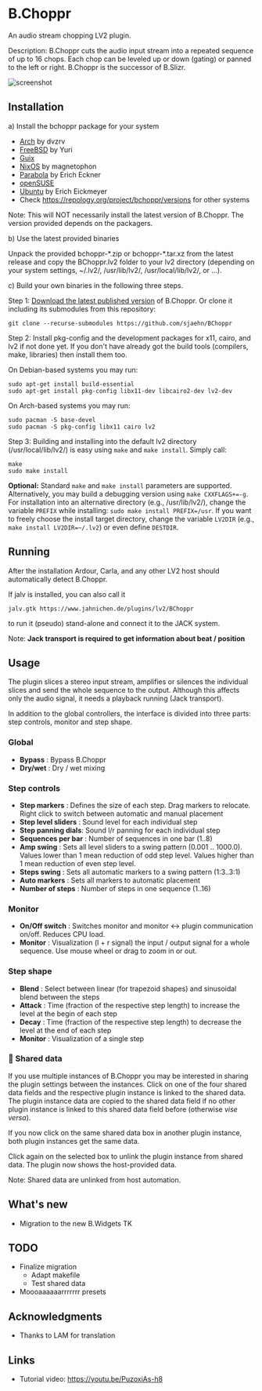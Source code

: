 # B.Choppr

An audio stream chopping LV2 plugin.

Description: B.Choppr cuts the audio input stream into a repeated sequence of up to 16 chops.
Each chop can be leveled up or down (gating) or panned to the left or right. B.Choppr is the 
successor of B.Slizr.

![screenshot](https://raw.githubusercontent.com/sjaehn/BChoppr/master/doc/screenshot.png "Screenshot from B.Choppr")


## Installation

a) Install the bchoppr package for your system
* [Arch](https://archlinux.org/packages/community/x86_64/bchoppr/) by dvzrv
* [FreeBSD](https://www.freshports.org/audio/bchoppr-lv2) by Yuri
* [Guix](https://guix.gnu.org/packages/bchoppr-1.8.0/)
* [NixOS](https://github.com/NixOS/nixpkgs/blob/release-20.09/pkgs/applications/audio/bchoppr/default.nix#L23) by magnetophon
* [Parabola](https://www.parabola.nu/packages/?q=bchoppr) by Erich Eckner
* [openSUSE](https://software.opensuse.org/package/BChoppr)
* [Ubuntu](https://launchpad.net/ubuntu/+source/bchoppr) by Erich Eickmeyer
* Check https://repology.org/project/bchoppr/versions for other systems

Note: This will NOT necessarily install the latest version of B.Choppr. The version provided depends on the packagers.

b) Use the latest provided binaries

Unpack the provided bchoppr-\*.zip or bchoppr-\*.tar.xz from the latest release and 
copy the BChoppr.lv2 folder to your lv2 directory (depending on your system settings,
~/.lv2/, /usr/lib/lv2/, /usr/local/lib/lv2/, or ...).

c) Build your own binaries in the following three steps.

Step 1: [Download the latest published version](https://github.com/sjaehn/BChoppr/releases) of B.Choppr. Or clone it 
including its submodules from this repository:
```
git clone --recurse-submodules https://github.com/sjaehn/BChoppr
```

Step 2: Install pkg-config and the development packages for x11, cairo, and lv2 if not done yet. If you
don't have already got the build tools (compilers, make, libraries) then install them too.

On Debian-based systems you may run:
```
sudo apt-get install build-essential
sudo apt-get install pkg-config libx11-dev libcairo2-dev lv2-dev
```

On Arch-based systems you may run:
```
sudo pacman -S base-devel
sudo pacman -S pkg-config libx11 cairo lv2
```

Step 3: Building and installing into the default lv2 directory (/usr/local/lib/lv2/) is easy using `make` and
`make install`. Simply call:
```
make
sudo make install
```

**Optional:** Standard `make` and `make install` parameters are supported. Alternatively, you may build a debugging version using
`make CXXFLAGS+=-g`. For installation into an alternative directory (e.g., /usr/lib/lv2/), change the
variable `PREFIX` while installing: `sudo make install PREFIX=/usr`. If you want to freely choose the
install target directory, change the variable `LV2DIR` (e.g., `make install LV2DIR=~/.lv2`) or even define
`DESTDIR`.


## Running

After the installation Ardour, Carla, and any other LV2 host should automatically detect B.Choppr.

If jalv is installed, you can also call it

```
jalv.gtk https://www.jahnichen.de/plugins/lv2/BChoppr
```

to run it (pseudo) stand-alone and connect it to the JACK system.

Note: **Jack transport is required to get information about beat / position**


## Usage

The plugin slices a stereo input stream, amplifies or silences the individual slices and send the whole
sequence to the output. Although this affects only the audio signal, it needs a playback running
(Jack transport).

In addition to the global controllers, the interface is divided into three parts: step controls,
monitor and step shape.


### Global

* **Bypass** : Bypass B.Choppr
* **Dry/wet** : Dry / wet mixing


### Step controls

* **Step markers** : Defines the size of each step. Drag markers to relocate. Right click to switch between automatic and manual placement
* **Step level sliders** : Sound level for each individual step
* **Step panning dials**: Sound l/r panning for each individual step
* **Sequences per bar** : Number of sequences in one bar (1..8)
* **Amp swing** : Sets all level sliders to a swing pattern (0.001 .. 1000.0). Values lower than 1 mean reduction of odd step level. Values higher than 1 mean reduction of even step level.
* **Steps swing** : Sets all automatic markers to a swing pattern (1:3..3:1)
* **Auto markers** : Sets all markers to automatic placement
* **Number of steps** : Number of steps in one sequence (1..16)

### Monitor
* **On/Off switch** : Switches monitor and monitor <-> plugin communication on/off. Reduces CPU load.
* **Monitor** : Visualization (l + r signal) the input / output signal for a whole sequence. Use mouse wheel or drag to zoom in or out.

### Step shape
* **Blend** : Select between linear (for trapezoid shapes) and sinusoidal blend between the steps
* **Attack** : Time (fraction of the respective step length) to increase the level at the begin of each step
* **Decay** : Time (fraction of the respective step length) to decrease the level at the end of each step
* **Monitor** : Visualization of a single step


### 🔗 Shared data

If you use multiple instances of B.Choppr you may be interested in sharing the plugin settings between
the instances. Click on one of the four shared data fields and the respective plugin instance is linked
to the shared data. The plugin instance data are copied to the shared data field if no other plugin
instance is linked to this shared data field before (otherwise *vise versa*).

If you now click on the same shared data box in another plugin instance, both
plugin instances get the same data.

Click again on the selected box to unlink the plugin instance from
shared data. The plugin now shows the host-provided data.

Note: Shared data are unlinked from host automation.


## What's new

* Migration to the new B.Widgets TK


## TODO

* Finalize migration
  * Adapt makefile
  * Test shared data
* Moooaaaaaarrrrrrr presets


## Acknowledgments
* Thanks to LAM for translation


## Links

* Tutorial video: https://youtu.be/PuzoxiAs-h8
